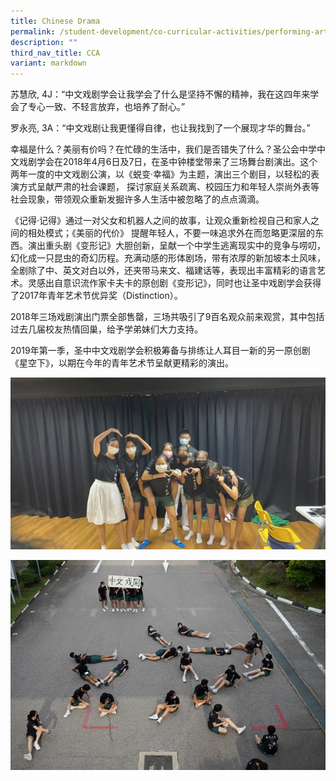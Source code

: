 ```yaml
---
title: Chinese Drama
permalink: /student-development/co-curricular-activities/performing-arts-groups/chinese-drama/
description: ""
third_nav_title: CCA
variant: markdown
---
```



苏慧欣, 4J：“中文戏剧学会让我学会了什么是坚持不懈的精神，我在这四年来学会了专心一致、不轻言放弃，也培养了耐心。”

罗永亮, 3A：“中文戏剧让我更懂得自律，也让我找到了一个展现才华的舞台。”


幸福是什么？美丽有价吗？在忙碌的生活中，我们是否错失了什么？圣公会中学中文戏剧学会在2018年4月6日及7日，在圣中钟楼堂带来了三场舞台剧演出。这个两年一度的中文戏剧公演，以《蜕变·幸福》为主题，演出三个剧目，以轻松的表演方式呈献严肃的社会课题， 探讨家庭关系疏离、校园压力和年轻人崇尚外表等社会现象，带领观众重新发掘许多人生活中被忽略了的点点滴滴。

   《记得·记得》通过一对父女和机器人之间的故事，让观众重新检视自己和家人之间的相处模式；《美丽的代价》 提醒年轻人，不要一味追求外在而忽略更深层的东西。演出重头剧《变形记》大胆创新，呈献一个中学生逃离现实中的竞争与唠叨，幻化成一只昆虫的奇幻历程。充满动感的形体剧场，带有浓厚的新加坡本土风味，全剧除了中、英文对白以外，还夹带马来文、福建话等，表现出丰富精彩的语言艺术。灵感出自意识流作家卡夫卡的原创剧《变形记》，同时也让圣中戏剧学会获得了2017年青年艺术节优异奖（Distinction）。

   2018年三场戏剧演出门票全部售罄，三场共吸引了9百名观众前来观赏，其中包括过去几届校友热情回巢，给予学弟妹们大力支持。 

   2019年第一季，圣中中文戏剧学会积极筹备与排练让人耳目一新的另一原创剧《星空下》，以期在今年的青年艺术节呈献更精彩的演出。
	 
![](/images/Student%20Development/CCA/Chinese%20Drama/2022_Chinese_Drama_01.jpg)

![](/images/Student%20Development/CCA/Chinese%20Drama/2022_Chinese_Drama_02.jpg)